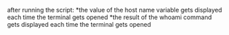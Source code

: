 after running the script:
*the value of the host name variable gets displayed each time the terminal gets opened
*the result of the whoami command gets displayed each time the terminal gets opened
